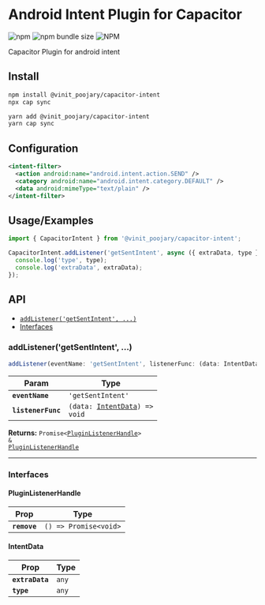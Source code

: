 # Android Intent Plugin for Capacitor

![npm](https://img.shields.io/npm/v/@vinit_poojary/capacitor-intent)
![npm bundle size](https://img.shields.io/bundlephobia/minzip/@vinit_poojary/capacitor-intent)
![NPM](https://img.shields.io/npm/l/@vinit_poojary/capacitor-intent)

Capacitor Plugin for android intent

## Install

```bash
npm install @vinit_poojary/capacitor-intent
npx cap sync
```

```bash
yarn add @vinit_poojary/capacitor-intent
yarn cap sync
```
## Configuration

```xml
<intent-filter>
  <action android:name="android.intent.action.SEND" />
  <category android:name="android.intent.category.DEFAULT" />
  <data android:mimeType="text/plain" />
</intent-filter>
```

## Usage/Examples

```javascript
import { CapacitorIntent } from '@vinit_poojary/capacitor-intent';
```

```javascript
CapacitorIntent.addListener('getSentIntent', async ({ extraData, type }) => {
  console.log('type', type);
  console.log('extraData', extraData);
});
```

## API

<docgen-index>

* [`addListener('getSentIntent', ...)`](#addlistenergetsentintent-)
* [Interfaces](#interfaces)

</docgen-index>

<docgen-api>
<!--Update the source file JSDoc comments and rerun docgen to update the docs below-->

### addListener('getSentIntent', ...)

```typescript
addListener(eventName: 'getSentIntent', listenerFunc: (data: IntentData) => void) => Promise<PluginListenerHandle> & PluginListenerHandle
```

| Param              | Type                                                                 |
| ------------------ | -------------------------------------------------------------------- |
| **`eventName`**    | <code>'getSentIntent'</code>                                         |
| **`listenerFunc`** | <code>(data: <a href="#intentdata">IntentData</a>) =&gt; void</code> |

**Returns:** <code>Promise&lt;<a href="#pluginlistenerhandle">PluginListenerHandle</a>&gt; & <a href="#pluginlistenerhandle">PluginListenerHandle</a></code>

--------------------


### Interfaces


#### PluginListenerHandle

| Prop         | Type                                      |
| ------------ | ----------------------------------------- |
| **`remove`** | <code>() =&gt; Promise&lt;void&gt;</code> |


#### IntentData

| Prop            | Type             |
| --------------- | ---------------- |
| **`extraData`** | <code>any</code> |
| **`type`**      | <code>any</code> |

</docgen-api>
